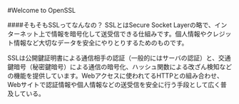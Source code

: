 #Welcome to OpenSSL

####そもそもSSLってなんなの？
SSLとはSecure Socket Layerの略で、インターネット上で情報を暗号化して送受信できる仕組みです。個人情報やクレジット情報など大切なデータを安全にやりとりするためのものです。

SSLは公開鍵証明書による通信相手の認証（一般的にはサーバの認証）と、交通鍵暗号（秘密鍵暗号）による通信の暗号化、ハッシュ関数による改ざん検知などの機能を提供しています。Webアクセスに使われてるHTTPとの組み合わせ、Webサイトで認証情報や個人情報などの送受信を安全に行う手段として広く普及している。
